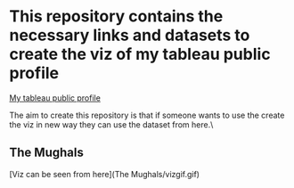 # This repository contains the necessary links and datasets to create the viz of my tableau public profile

[My tableau public profile](https://public.tableau.com/profile/ibrahim.ullah#!/)

The aim to create this repository is that if someone wants to use the create the viz in new way they can use the dataset from here.\

## The Mughals

[Viz can be seen from here](The Mughals/vizgif.gif)
